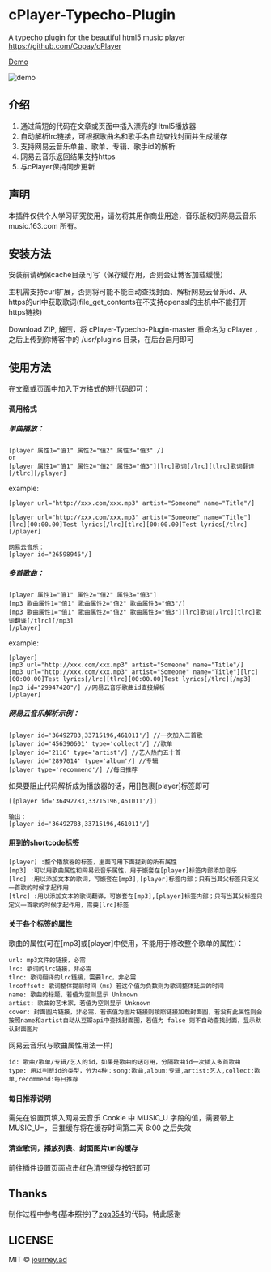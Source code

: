 # cPlayer-Typecho-Plugin
A typecho plugin for the beautiful html5 music player https://github.com/Copay/cPlayer

[Demo](https://imjad.cn/archives/none/cplayer-test)

![demo](https://img.imjad.cn/images/2017/01/15/Screenshotfrom2017-01-1513-45-40.png)
## 介绍
1. 通过简短的代码在文章或页面中插入漂亮的Html5播放器
2. 自动解析lrc链接，可根据歌曲名和歌手名自动查找封面并生成缓存
3. 支持网易云音乐单曲、歌单、专辑、歌手id的解析
4. 网易云音乐返回结果支持https
5. 与cPlayer保持同步更新

## 声明
本插件仅供个人学习研究使用，请勿将其用作商业用途，音乐版权归网易云音乐 music.163.com 所有。

## 安装方法
安装前请确保cache目录可写（保存缓存用，否则会让博客加载缓慢）

主机需支持curl扩展，否则将可能不能自动查找封面、解析网易云音乐id、从https的url中获取歌词(file_get_contents在不支持openssl的主机中不能打开https链接)

Download ZIP, 解压，将 cPlayer-Typecho-Plugin-master 重命名为 cPlayer ，之后上传到你博客中的 /usr/plugins 目录，在后台启用即可

## 使用方法
在文章或页面中加入下方格式的短代码即可：

#### 调用格式

##### 单曲播放：
```
[player 属性1="值1" 属性2="值2" 属性3="值3" /]
or
[player 属性1="值1" 属性2="值2" 属性3="值3"][lrc]歌词[/lrc][tlrc]歌词翻译[/tlrc][/player]
```

example:
```
[player url="http://xxx.com/xxx.mp3" artist="Someone" name="Title"/]

[player url="http://xxx.com/xxx.mp3" artist="Someone" name="Title"][lrc][00:00.00]Test lyrics[/lrc][tlrc][00:00.00]Test lyrics[/tlrc][/player]

网易云音乐：
[player id="26598946"/]

```

##### 多首歌曲：

```
[player 属性1="值1" 属性2="值2" 属性3="值3"]
[mp3 歌曲属性1="值1" 歌曲属性2="值2" 歌曲属性3="值3"/]
[mp3 歌曲属性1="值1" 歌曲属性2="值2" 歌曲属性3="值3"][lrc]歌词[/lrc][tlrc]歌词翻译[/tlrc][/mp3]
[/player]
```

example:
```
[player]
[mp3 url="http://xxx.com/xxx.mp3" artist="Someone" name="Title"/]
[mp3 url="http://xxx.com/xxx.mp3" artist="Someone" name="Title"][lrc][00:00.00]Test lyrics[/lrc][tlrc][00:00.00]Test lyrics[/tlrc][/mp3]
[mp3 id="29947420"/] //网易云音乐歌曲id直接解析
[/player]
```

##### 网易云音乐解析示例：
```
[player id='36492783,33715196,461011'/] //一次加入三首歌
[player id='456390601' type='collect'/] //歌单
[player id='2116' type='artist'/] //艺人热门五十首
[player id='2897014' type='album'/] //专辑
[player type='recommend'/] //每日推荐
```

如果要阻止代码解析成为播放器的话，用[]包裹[player]标签即可

```
[[player id='36492783,33715196,461011'/]]

输出：
[player id='36492783,33715196,461011'/]
```

#### 用到的shortcode标签
```
[player] :整个播放器的标签，里面可用下面提到的所有属性
[mp3] :可以用歌曲属性和网易云音乐属性，用于嵌套在[player]标签内部添加音乐
[lrc] :用以添加文本的歌词，可嵌套在[mp3],[player]标签内部；只有当其父标签只定义一首歌的时候才起作用
[tlrc] :用以添加文本的歌词翻译，可嵌套在[mp3],[player]标签内部；只有当其父标签只定义一首歌的时候才起作用，需要[lrc]标签
```

#### 关于各个标签的属性
歌曲的属性(可在[mp3]或[player]中使用，不能用于修改整个歌单的属性)：
```
url: mp3文件的链接，必需
lrc: 歌词的lrc链接，非必需
tlrc: 歌词翻译的lrc链接，需要lrc，非必需
lrcoffset: 歌词整体提前时间（ms）若这个值为负数则为歌词整体延后的时间
name: 歌曲的标题，若值为空则显示 Unknown
artist: 歌曲的艺术家，若值为空则显示 Unknown
cover: 封面图片链接，非必需，若该值为图片链接则按照链接加载封面图，若没有此属性则会按照name和artist自动从豆瓣api中查找封面图，若值为 false 则不自动查找封面，显示默认封面图片
```
网易云音乐(与歌曲属性用法一样)
```
id: 歌曲/歌单/专辑/艺人的id，如果是歌曲的话可用，分隔歌曲id一次插入多首歌曲
type: 用以判断id的类型，分为4种：song:歌曲,album:专辑,artist:艺人,collect:歌单,recommend:每日推荐
```

#### 每日推荐说明
需先在设置页填入网易云音乐 Cookie 中 MUSIC\_U 字段的值，需要带上 MUSIC\_U=，日推缓存将在缓存时间第二天 6:00 之后失效

#### 清空歌词，播放列表、封面图片url的缓存

前往插件设置页面点击红色清空缓存按钮即可

## Thanks

制作过程中参考~~(基本照抄)~~了[zgq354](https://github.com/zgq354/APlayer-Typecho-Plugin)的代码，特此感谢

## LICENSE

MIT © [journey.ad](https://github.com/journey-ad/)
